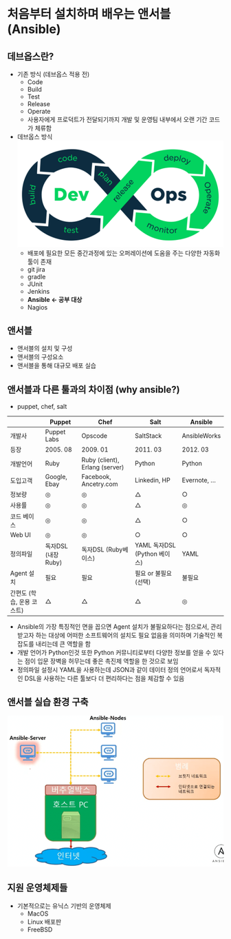 # 처음부터 설치하며 배우는 앤서블 (Ansible)

## 데브옵스란?

- 기존 방식 (데브옵스 적용 전)
  - Code
  - Build
  - Test
  - Release
  - Operate
  - 사용자에게 프로덕트가 전달되기까지 개발 및 운영팀 내부에서 오랜 기간 코드가 체류함
- 데브옵스 방식
  ![images/ansible_basic/1.png](images/ansible_basic/1.png)
  - 배포에 필요한 모든 중간과정에 있는 오퍼레이션에 도움을 주는 다양한 자동화 툴이 존재
  - git jira
  - gradle
  - JUnit
  - Jenkins
  - **Ansible ← 공부 대상**
  - Nagios

## 앤서블

- 앤서블의 설치 및 구성
- 앤서블의 구성요소
- 앤서블을 통해 대규모 배포 실습

## 앤서블과 다른 툴과의 차이점 (why ansible?)

- puppet, chef, salt

|                            | Puppet              | Chef                           | Salt                         | Ansible      |
| -------------------------- | ------------------- | ------------------------------ | ---------------------------- | ------------ |
| 개발사                     | Puppet Labs         | Opscode                        | SaltStack                    | AnsibleWorks |
| 등장                       | 2005. 08            | 2009. 01                       | 2011. 03                     | 2012. 03     |
| 개발언어                   | Ruby                | Ruby (client), Erlang (server) | Python                       | Python       |
| 도입고객                   | Google, Ebay        | Facebook, Ancetry.com          | Linkedin, HP                 | Evernote, …  |
| 정보량                     | ◎                   | ◎                              | △                            | ○            |
| 사용률                     | ◎                   | ◎                              | △                            | ◎            |
| 코드 베이스                | ◎                   | ◎                              | △                            | ○            |
| Web UI                     | ◎                   | ◎                              | ○                            | ○            |
| 정의파일                   | 독자DSL (내장 Ruby) | 독자DSL (Ruby베이스)           | YAML 독자DSL (Python 베이스) | YAML         |
| Agent 설치                 | 필요                | 필요                           | 필요 or 불필요 (선택)        | 불필요       |
| 간편도 (학습, 운용 코스트) | △                   | △                              | △                            | ◎            |

- Ansible의 가장 특징적인 면을 꼽으면 Agent 설치가 불필요하다는 점으로서, 관리받고자 하는 대상에 어떠한 소프트웨어의 설치도 필요 없음을 의미하며 기술적인 복잡도를 내리는데 큰 역할을 함
- 개발 언어가 Python인것 또한 Python 커뮤니티로부터 다양한 정보를 얻을 수 있다는 점이 입문 장벽을 허무는데 좋은 촉진제 역할을 한 것으로 보임
- 정의파일 설정시 YAML을 사용하는데 JSON과 같이 데이터 정의 언어로서 독자적인 DSL을 사용하는 다른 툴보다 더 편리하다는 점을 체감할 수 있음

## 앤서블 실습 환경 구축

![images/ansible_basic/2.png](images/ansible_basic/2.png)

## 지원 운영체제들

- 기본적으로는 유닉스 기반의 운영체제
  - MacOS
  - Linux 배포판
  - FreeBSD
